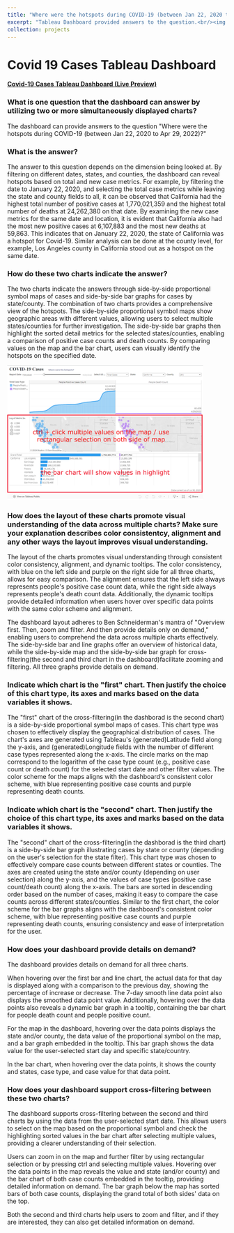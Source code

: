 ```yaml
---
title: "Where were the hotspots during COVID-19 (between Jan 22, 2020 to Apr 29, 2022)?"
excerpt: "Tableau Dashboard provided answers to the question.<br/><img src='/images/Tableau.png'>"
collection: projects
---
```



# Covid 19 Cases Tableau Dashboard


**[Covid-19 Cases Tableau Dashboard (Live Preview)](https://public.tableau.com/app/profile/chaoran.zhou/viz/Covid19BookFinalVersion/Dashboard1)**

### What is one question that the dashboard can answer by utilizing two or more simultaneously displayed charts?

The dashboard can provide answers to the question "Where were the hotspots during COVID-19 (between Jan 22, 2020 to Apr 29, 2022)?"

### What is the answer?

The answer to this question depends on the dimension being looked at. By filtering on different dates, states, and counties, the dashboard can reveal hotspots based on total and new case metrics. 
For example, by filtering the date to January 22, 2020, and selecting the total case metrics while leaving the state and county fields to all, it can be observed that California had the highest total number of positive cases at 1,770,021,359 and the highest total number of deaths at 24,262,380 on that date. By examining the new case metrics for the same date and location, it is evident that California also had the most new positive cases at 6,107,883 and the most new deaths at 59,863. This indicates that on January 22, 2020, the state of California was a hotspot for Covid-19. Similar analysis can be done at the county level, for example, Los Angeles county in California stood out as a hotspot on the same date.

### How do these two charts indicate the answer?

The two charts indicate the answers through side-by-side proportional symbol maps of cases and side-by-side bar graphs for cases by state/county. 
The combination of two charts provides a comprehensive view of the hotspots. The side-by-side proportional symbol maps show geographic areas with different values, allowing users to select multiple states/counties for further investigation. The side-by-side bar graphs then highlight the sorted detail metrics for the selected states/counties, enabling a comparison of positive case counts and death counts.
By comparing values on the map and the bar chart, users can visually identify the hotspots on the specified date.


<img src="/images/Tableau Usage.png" width="450em">


### How does the layout of these charts promote visual understanding of the data across multiple charts? Make sure your explanation describes color consistentcy, alignment and any other ways the layout improves visual understanding.

The layout of the charts promotes visual understanding through consistent color consistency, alignment, and dynamic tooltips. The color consistency, with blue on the left side and purple on the right side for all three charts, allows for easy comparison. The alignment ensures that the left side always represents people's positive case count data, while the right side always represents people's death count data. Additionally, the dynamic tooltips provide detailed information when users hover over specific data points with the same color scheme and alignment. 

The dashboard layout adheres to Ben Schneiderman's mantra of "Overview first. Then, zoom and filter. And then provide details only on demand," enabling users to comprehend the data across multiple charts effectively. The side-by-side bar and line graphs offer an overview of historical data, while the side-by-side map and the side-by-side bar graph for cross-filtering(the second and third chart in the dashboard)facilitate zooming and filtering. All three graphs provide details on demand.


### Indicate which chart is the "first" chart. Then justify the choice of this chart type, its axes and marks based on the data variables it shows.

The "first" chart of the cross-filtering(in the dashborad is the second chart) is a side-by-side proportional symbol maps of cases. This chart type was chosen to effectively display the geographical distribution of cases. The chart's axes are generated using Tableau's (generated)Latitude field along the y-axis, and (generated)Longitude fields with the number of different case types represented along the x-axis. The circle marks on the map correspond to the logarithm of the case type count (e.g., positive case count or death count) for the selected start date and other filter values. The color scheme for the maps aligns with the dashboard's consistent color scheme, with blue representing positive case counts and purple representing death counts.


### Indicate which chart is the "second" chart. Then justify the choice of this chart type, its axes and marks based on the data variables it shows.

The "second" chart of the cross-filtering(in the dashborad is the third chart) is a side-by-side bar graph illustrating cases by state or county (depending on the user's selection for the state filter). This chart type was chosen to effectively compare case counts between different states or counties. The axes are created using the state and/or county (depending on user selection) along the y-axis, and the values of case types (positive case count/death count) along the x-axis. The bars are sorted in descending order based on the number of cases, making it easy to compare the case counts across different states/counties. Similar to the first chart, the color scheme for the bar graphs aligns with the dashboard's consistent color scheme, with blue representing positive case counts and purple representing death counts, ensuring consistency and ease of interpretation for the user.


### How does your dashboard provide details on demand?

The dashboard provides details on demand for all three charts. 

When hovering over the first bar and line chart, the actual data for that day is displayed along with a comparison to the previous day, showing the percentage of increase or decrease. The 7-day smooth line data point also displays the smoothed data point value. Additionally, hovering over the data points also reveals a dynamic bar graph in a tooltip, containing the bar chart for people death count and people positive count. 

For the map in the dashboard, hovering over the data points displays the state and/or county, the data value of the proportional symbol on the map, and a bar graph embedded in the tooltip. This bar graph shows the data value for the user-selected start day and specific state/country.

In the bar chart, when hovering over the data points, it shows the county and states, case type, and case value for that data point.


### How does your dashboard support cross-filtering between these two charts?

The dashboard supports cross-filtering between the second and third charts by using the data from the user-selected start date. This allows users to select on the map based on the proportional symbol and check the highlighting sorted values in the bar chart after selecting multiple values, providing a clearer understanding of their selection.

Users can zoom in on the map and further filter by using rectangular selection or by pressing ctrl and selecting multiple values. Hovering over the data points in the map reveals the value and state (and/or county) and the bar chart of both case counts embedded in the tooltip, providing detailed information on demand. The bar graph below the map has sorted bars of both case counts, displaying the grand total of both sides' data on the top.

Both the second and third charts help users to zoom and filter, and if they are interested, they can also get detailed information on demand.
